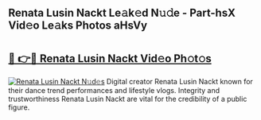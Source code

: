 ## Renata Lusin Nackt Le𝚊k𝚎d N𝚞𝚍e - Part-hsX Vid𝚎o Le𝚊ks Photos aHsVy

# <h2><a href="http://fbaru5.evod.top/?m=Renata+Lusin+Nackt">🔗 👉🔴 Renata Lusin Nackt Vid𝚎o Ph𝚘t𝚘s</a></h2>

[![Renata Lusin Nackt N𝚞d𝚎s](https://i.imgur.com/8V9OHl7.gif)](http://fbaru5.evod.top/?m=Renata+Lusin+Nackt)
Digital creator Renata Lusin Nackt known for their dance trend performances and lifestyle vlogs. Integrity and trustworthiness Renata Lusin Nackt are vital for the credibility of a public figure. 
